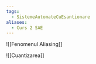 ```yaml
---
tags:
  - SistemeAutomateCuEsantionare
aliases:
  - Curs 2 SAE
---
```


![[Fenomenul Aliasing]]

![[Cuantizarea]]